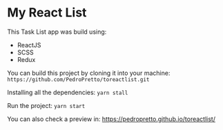 # My React List

This Task List app was build using:

- ReactJS
- SCSS
- Redux

You can build this project by cloning it into your machine:
`https://github.com/PedroPretto/toreactlist.git`

Installing all the dependencies:
`yarn stall`

Run the project:
`yarn start`

You can also check a preview in:
https://pedropretto.github.io/toreactlist/
